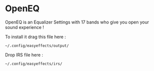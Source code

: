 # OpenEQ
OpenEQ is an Equalizer Settings with 17 bands who give you open your sound experience !

To install it drag this file here :

    ~/.config/easyeffects/output/

Drop IRS file here :

    ~/.config/easyeffects/irs/
